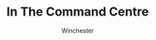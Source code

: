 ---
media: "images/rounds/round_4_2/command_centre.png"
media_type: image
title: In The Command Centre
author: [Winchester]
desc: Soviet Commander Yuri Petrikov returns to the <i>Korolev's</i> Command Centre as the Soviet forces embark towards the <i>Novy Mir</i>.
---